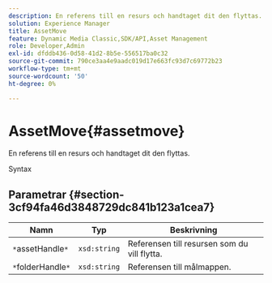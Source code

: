 ```yaml
---
description: En referens till en resurs och handtaget dit den flyttas.
solution: Experience Manager
title: AssetMove
feature: Dynamic Media Classic,SDK/API,Asset Management
role: Developer,Admin
exl-id: dfddb436-0d58-41d2-8b5e-556517ba0c32
source-git-commit: 790ce3aa4e9aadc019d17e663fc93d7c69772b23
workflow-type: tm+mt
source-wordcount: '50'
ht-degree: 0%

---
```


# AssetMove{#assetmove}

En referens till en resurs och handtaget dit den flyttas.

Syntax

## Parametrar {#section-3cf94fa46d3848729dc841b123a1cea7}

| Namn | Typ | Beskrivning |
|---|---|---|
| `*`assetHandle`*` | `xsd:string` | Referensen till resursen som du vill flytta. |
| `*`folderHandle`*` | `xsd:string` | Referensen till målmappen. |
